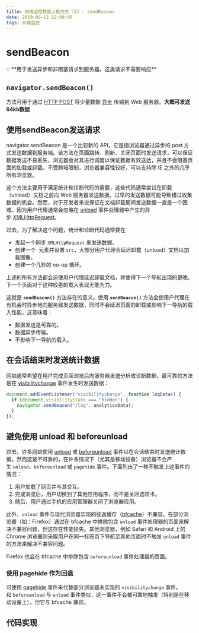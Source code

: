 ```yaml
---
title: 前端监控数据上报方式（三）- sendBeacon
date: 2019-06-12 22:00:00
tags: 前端监控
---
```


# sendBeacon

<aside>
💡 **用于发送异步和非阻塞请求到服务器。这类请求不需要响应**

</aside>

## **`navigator.sendBeacon()`**

方法可用于通过 [HTTP POST](https://developer.mozilla.org/zh-CN/docs/Web/HTTP/Methods/POST) 将少量数据 [异步](https://developer.mozilla.org/zh-CN/docs/Glossary/Asynchronous) 传输到 Web 服务器。**大概可发送64kb数据**

## 使用sendBeacon发送请求

navigator.sendBeacon 是一个比较新的 API，它是指浏览器通过异步的 post 方式发送数据到服务端。该方法在页面跳转、刷新、关闭页面时发送请求，可以保证数据发送不易丢失，浏览器会对其进行调度以保证数据有效送达，并且不会阻塞页面的加载或卸载。不受跨域限制，浏览器兼容性较好，可以支持除 IE 之外的几乎所有浏览器。

这个方法主要用于满足统计和诊断代码的需要，这些代码通常尝试在卸载（unload）文档之前向 Web 服务器发送数据。过早的发送数据可能导致错过收集数据的机会。然而，对于开发者来说保证在文档卸载期间发送数据一直是一个困难。因为用户代理通常会忽略在 [unload](https://developer.mozilla.org/zh-CN/docs/Web/API/Window/unload_event) 事件处理器中产生的异步 [XMLHttpRequest](https://developer.mozilla.org/zh-CN/docs/Web/API/XMLHttpRequest)。

过去，为了解决这个问题，统计和诊断代码通常要在

- 发起一个同步 `XMLHttpRequest` 来发送数据。
- 创建一个 [<img>](https://developer.mozilla.org/zh-CN/docs/Web/HTML/Element/img) 元素并设置 `src`，大部分用户代理会延迟卸载（unload）文档以加载图像。
- 创建一个几秒的 no-op 循环。

上述的所有方法都会迫使用户代理延迟卸载文档，并使得下一个导航出现的更晚。下一个页面对于这种较差的载入表现无能为力。

这就是 **`sendBeacon()`** 方法存在的意义。使用 **`sendBeacon()`** 方法会使用户代理在有机会时异步地向服务器发送数据，同时不会延迟页面的卸载或影响下一导航的载入性能，这意味着：

- 数据发送是可靠的。
- 数据异步传输。
- 不影响下一导航的载入。

## 在会话结束时发送统计数据

网站通常希望在用户完成页面浏览后向服务器发送分析或诊断数据，最可靠的方法是在 [visibilitychange](https://developer.mozilla.org/zh-CN/docs/Web/API/Document/visibilitychange_event) 事件发生时发送数据：

```js
document.addEventListener("visibilitychange", function logData() {
  if (document.visibilityState === "hidden") {
    navigator.sendBeacon("/log", analyticsData);
  }
});
```

## 避免使用 unload 和 beforeunload

过去，许多网站使用 [unload](https://developer.mozilla.org/zh-CN/docs/Web/API/Window/unload_event) 或 [beforeunload](https://developer.mozilla.org/zh-CN/docs/Web/API/Window/beforeunload_event) 事件以在会话结束时发送统计数据。然而这是不可靠的，在许多情况下（尤其是移动设备）浏览器不会产生 `unload`、`beforeunload` 或 `pagehide` 事件。下面列出了一种不触发上述事件的情况：

1. 用户加载了网页并与其交互。
2. 完成浏览后，用户切换到了其他应用程序，而不是关闭选项卡。
3. 随后，用户通过手机的应用管理器关闭了浏览器应用。

此外，`unload` 事件与现代浏览器实现的往返缓存（[bfcache](https://web.dev/bfcache/)）不兼容。在部分浏览器（如：Firefox）通过在 bfcache 中排除包含 `unload` 事件处理器的页面来解决不兼容问题，但这存在性能损失。其他浏览器，例如 Safari 和 Android 上的 Chrome 浏览器则采取用户在同一标签页下导航至其他页面时不触发 `unload` 事件的方法来解决不兼容问题。

Firefox 也会在 bfcache 中排除包含 `beforeunload` 事件处理器的页面。

### 使用 pagehide 作为回退

可使用 [pagehide](https://developer.mozilla.org/zh-CN/docs/Web/API/Window/pagehide_event) 事件来代替部分浏览器未实现的 `visibilitychange` 事件。和 `beforeunload` 与 `unload` 事件类似，这一事件不会被可靠地触发（特别是在移动设备上），但它与 bfcache 兼容。

## 代码实现